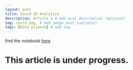 ```yaml
---
layout: post
title: Covid-19 Analytics
description: Article 1 # Add post description (optional)
img: covid.png  # Add image post (optional)
tags: [Data Science] # add tag
---
```


find the notebook [here](https://github.com/AashutoshTrivedi/100-Days-of-DataScience/blob/master/Resources/Covid-19/Covid-19-Analysis.ipynb)
# This article is under progress.
